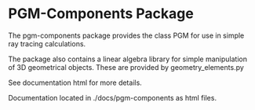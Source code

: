 # PGM-Components Package

The pgm-components package provides the class PGM for use in simple ray tracing calculations.

The package also contains a linear algebra library for simple manipulation of 3D geometrical objects. These are provided by geometry_elements.py

See documentation html for more details.

Documentation located in ./docs/pgm-components as html files.